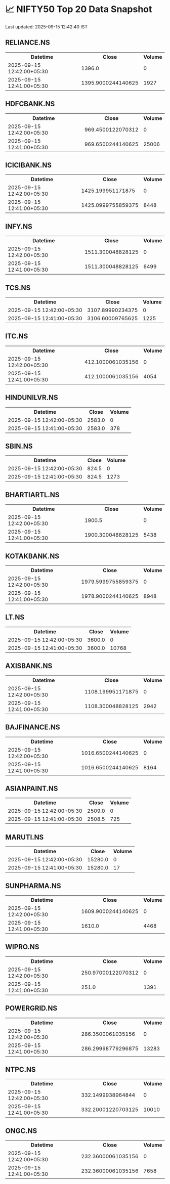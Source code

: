 # 📈 NIFTY50 Top 20 Data Snapshot

Last updated: 2025-09-15 12:42:40 IST

## RELIANCE.NS

<table>
  <tr><th>Datetime</th><th>Close</th><th>Volume</th></tr>
  <tr><td>2025-09-15 12:42:00+05:30</td><td>1396.0</td><td>0</td></tr>
  <tr><td>2025-09-15 12:41:00+05:30</td><td>1395.9000244140625</td><td>1927</td></tr>
</table>

## HDFCBANK.NS

<table>
  <tr><th>Datetime</th><th>Close</th><th>Volume</th></tr>
  <tr><td>2025-09-15 12:42:00+05:30</td><td>969.4500122070312</td><td>0</td></tr>
  <tr><td>2025-09-15 12:41:00+05:30</td><td>969.6500244140625</td><td>25006</td></tr>
</table>

## ICICIBANK.NS

<table>
  <tr><th>Datetime</th><th>Close</th><th>Volume</th></tr>
  <tr><td>2025-09-15 12:42:00+05:30</td><td>1425.199951171875</td><td>0</td></tr>
  <tr><td>2025-09-15 12:41:00+05:30</td><td>1425.0999755859375</td><td>8448</td></tr>
</table>

## INFY.NS

<table>
  <tr><th>Datetime</th><th>Close</th><th>Volume</th></tr>
  <tr><td>2025-09-15 12:42:00+05:30</td><td>1511.300048828125</td><td>0</td></tr>
  <tr><td>2025-09-15 12:41:00+05:30</td><td>1511.300048828125</td><td>6499</td></tr>
</table>

## TCS.NS

<table>
  <tr><th>Datetime</th><th>Close</th><th>Volume</th></tr>
  <tr><td>2025-09-15 12:42:00+05:30</td><td>3107.89990234375</td><td>0</td></tr>
  <tr><td>2025-09-15 12:41:00+05:30</td><td>3106.60009765625</td><td>1225</td></tr>
</table>

## ITC.NS

<table>
  <tr><th>Datetime</th><th>Close</th><th>Volume</th></tr>
  <tr><td>2025-09-15 12:42:00+05:30</td><td>412.1000061035156</td><td>0</td></tr>
  <tr><td>2025-09-15 12:41:00+05:30</td><td>412.1000061035156</td><td>4054</td></tr>
</table>

## HINDUNILVR.NS

<table>
  <tr><th>Datetime</th><th>Close</th><th>Volume</th></tr>
  <tr><td>2025-09-15 12:42:00+05:30</td><td>2583.0</td><td>0</td></tr>
  <tr><td>2025-09-15 12:41:00+05:30</td><td>2583.0</td><td>378</td></tr>
</table>

## SBIN.NS

<table>
  <tr><th>Datetime</th><th>Close</th><th>Volume</th></tr>
  <tr><td>2025-09-15 12:42:00+05:30</td><td>824.5</td><td>0</td></tr>
  <tr><td>2025-09-15 12:41:00+05:30</td><td>824.5</td><td>1273</td></tr>
</table>

## BHARTIARTL.NS

<table>
  <tr><th>Datetime</th><th>Close</th><th>Volume</th></tr>
  <tr><td>2025-09-15 12:42:00+05:30</td><td>1900.5</td><td>0</td></tr>
  <tr><td>2025-09-15 12:41:00+05:30</td><td>1900.300048828125</td><td>5438</td></tr>
</table>

## KOTAKBANK.NS

<table>
  <tr><th>Datetime</th><th>Close</th><th>Volume</th></tr>
  <tr><td>2025-09-15 12:42:00+05:30</td><td>1979.5999755859375</td><td>0</td></tr>
  <tr><td>2025-09-15 12:41:00+05:30</td><td>1978.9000244140625</td><td>8948</td></tr>
</table>

## LT.NS

<table>
  <tr><th>Datetime</th><th>Close</th><th>Volume</th></tr>
  <tr><td>2025-09-15 12:42:00+05:30</td><td>3600.0</td><td>0</td></tr>
  <tr><td>2025-09-15 12:41:00+05:30</td><td>3600.0</td><td>10768</td></tr>
</table>

## AXISBANK.NS

<table>
  <tr><th>Datetime</th><th>Close</th><th>Volume</th></tr>
  <tr><td>2025-09-15 12:42:00+05:30</td><td>1108.199951171875</td><td>0</td></tr>
  <tr><td>2025-09-15 12:41:00+05:30</td><td>1108.300048828125</td><td>2942</td></tr>
</table>

## BAJFINANCE.NS

<table>
  <tr><th>Datetime</th><th>Close</th><th>Volume</th></tr>
  <tr><td>2025-09-15 12:42:00+05:30</td><td>1016.6500244140625</td><td>0</td></tr>
  <tr><td>2025-09-15 12:41:00+05:30</td><td>1016.6500244140625</td><td>8164</td></tr>
</table>

## ASIANPAINT.NS

<table>
  <tr><th>Datetime</th><th>Close</th><th>Volume</th></tr>
  <tr><td>2025-09-15 12:42:00+05:30</td><td>2509.0</td><td>0</td></tr>
  <tr><td>2025-09-15 12:41:00+05:30</td><td>2508.5</td><td>725</td></tr>
</table>

## MARUTI.NS

<table>
  <tr><th>Datetime</th><th>Close</th><th>Volume</th></tr>
  <tr><td>2025-09-15 12:42:00+05:30</td><td>15280.0</td><td>0</td></tr>
  <tr><td>2025-09-15 12:41:00+05:30</td><td>15280.0</td><td>17</td></tr>
</table>

## SUNPHARMA.NS

<table>
  <tr><th>Datetime</th><th>Close</th><th>Volume</th></tr>
  <tr><td>2025-09-15 12:42:00+05:30</td><td>1609.9000244140625</td><td>0</td></tr>
  <tr><td>2025-09-15 12:41:00+05:30</td><td>1610.0</td><td>4468</td></tr>
</table>

## WIPRO.NS

<table>
  <tr><th>Datetime</th><th>Close</th><th>Volume</th></tr>
  <tr><td>2025-09-15 12:42:00+05:30</td><td>250.97000122070312</td><td>0</td></tr>
  <tr><td>2025-09-15 12:41:00+05:30</td><td>251.0</td><td>1391</td></tr>
</table>

## POWERGRID.NS

<table>
  <tr><th>Datetime</th><th>Close</th><th>Volume</th></tr>
  <tr><td>2025-09-15 12:42:00+05:30</td><td>286.3500061035156</td><td>0</td></tr>
  <tr><td>2025-09-15 12:41:00+05:30</td><td>286.29998779296875</td><td>13283</td></tr>
</table>

## NTPC.NS

<table>
  <tr><th>Datetime</th><th>Close</th><th>Volume</th></tr>
  <tr><td>2025-09-15 12:42:00+05:30</td><td>332.1499938964844</td><td>0</td></tr>
  <tr><td>2025-09-15 12:41:00+05:30</td><td>332.20001220703125</td><td>10010</td></tr>
</table>

## ONGC.NS

<table>
  <tr><th>Datetime</th><th>Close</th><th>Volume</th></tr>
  <tr><td>2025-09-15 12:42:00+05:30</td><td>232.36000061035156</td><td>0</td></tr>
  <tr><td>2025-09-15 12:41:00+05:30</td><td>232.36000061035156</td><td>7658</td></tr>
</table>

